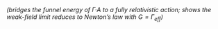 *(bridges the funnel energy of Γ·A to a fully relativistic action; shows the weak-field limit reduces to Newton’s law with $G=\Gamma_{\text{eff}}$)*